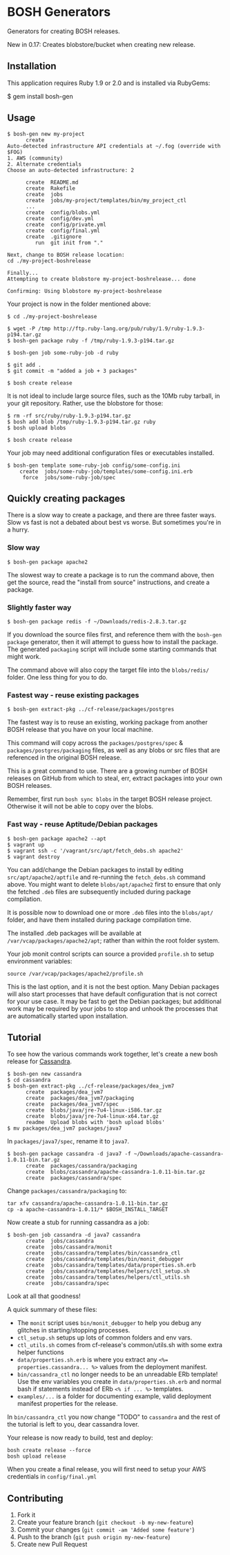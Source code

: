 BOSH Generators
===============

Generators for creating BOSH releases.

New in 0.17: Creates blobstore/bucket when creating new release.

Installation
------------

This application requires Ruby 1.9 or 2.0 and is installed via RubyGems:

$ gem install bosh-gen

Usage
-----

```
$ bosh-gen new my-project
      create  
Auto-detected infrastructure API credentials at ~/.fog (override with $FOG)
1. AWS (community)
2. Alternate credentials
Choose an auto-detected infrastructure: 2

      create  README.md
      create  Rakefile
      create  jobs
      create  jobs/my-project/templates/bin/my_project_ctl
      ...
      create  config/blobs.yml
      create  config/dev.yml
      create  config/private.yml
      create  config/final.yml
      create  .gitignore
         run  git init from "."

Next, change to BOSH release location:
cd ./my-project-boshrelease

Finally...
Attempting to create blobstore my-project-boshrelease... done

Confirming: Using blobstore my-project-boshrelease
```

Your project is now in the folder mentioned above:

```
$ cd ./my-project-boshrelease
```

```
$ wget -P /tmp http://ftp.ruby-lang.org/pub/ruby/1.9/ruby-1.9.3-p194.tar.gz
$ bosh-gen package ruby -f /tmp/ruby-1.9.3-p194.tar.gz

$ bosh-gen job some-ruby-job -d ruby

$ git add .
$ git commit -m "added a job + 3 packages"

$ bosh create release
```

It is not ideal to include large source files, such as the 10Mb ruby tarball, in your git repository. Rather, use the blobstore for those:

```
$ rm -rf src/ruby/ruby-1.9.3-p194.tar.gz
$ bosh add blob /tmp/ruby-1.9.3-p194.tar.gz ruby
$ bosh upload blobs

$ bosh create release
```

Your job may need additional configuration files or executables installed.

```
$ bosh-gen template some-ruby-job config/some-config.ini
    create  jobs/some-ruby-job/templates/some-config.ini.erb
     force  jobs/some-ruby-job/spec
```

Quickly creating packages
-------------------------

There is a slow way to create a package, and there are three faster ways. Slow vs fast is not a debated about best vs worse. But sometimes you're in a hurry.

### Slow way

```
$ bosh-gen package apache2
```

The slowest way to create a package is to run the command above, then get the source, read the "install from source" instructions, and create a package.

### Slightly faster way

```
$ bosh-gen package redis -f ~/Downloads/redis-2.8.3.tar.gz
```

If you download the source files first, and reference them with the `bosh-gen package` generator, then it will attempt to guess how to install the package. The generated `packaging` script will include some starting commands that might work.

The command above will also copy the target file into the `blobs/redis/` folder. One less thing for you to do.

### Fastest way - reuse existing packages

```
$ bosh-gen extract-pkg ../cf-release/packages/postgres
```

The fastest way is to reuse an existing, working package from another BOSH release that you have on your local machine.

This command will copy across the `packages/postgres/spec` & `packages/postgres/packaging` files, as well as any blobs or src files that are referenced in the original BOSH release.

This is a great command to use. There are a growing number of BOSH releases on GitHub from which to steal, err, extract packages into your own BOSH releases.

Remember, first run `bosh sync blobs` in the target BOSH release project. Otherwise it will not be able to copy over the blobs.

### Fast way - reuse Aptitude/Debian packages

```
$ bosh-gen package apache2 --apt
$ vagrant up
$ vagrant ssh -c '/vagrant/src/apt/fetch_debs.sh apache2'
$ vagrant destroy
```

You can add/change the Debian packages to install by editing `src/apt/apache2/aptfile` and re-running the `fetch_debs.sh` command above. You might want to delete `blobs/apt/apache2` first to ensure that only the fetched `.deb` files are subsequently included during package compilation.

It is possible now to download one or more `.deb` files into the `blobs/apt/` folder, and have them installed during package compilation time.

The installed .deb packages will be available at `/var/vcap/packages/apache2/apt`; rather than within the root folder system.

Your job monit control scripts can source a provided `profile.sh` to setup environment variables:

```
source /var/vcap/packages/apache2/profile.sh
```

This is the last option, and it is not the best option. Many Debian packages will also start processes that have default configuration that is not correct for your use case. It may be fast to get the Debian packages; but additional work may be required by your jobs to stop and unhook the processes that are automatically started upon installation.

Tutorial
--------

To see how the various commands work together, let's create a new bosh release for [Cassandra](http://cassandra.apache.org/).

```
$ bosh-gen new cassandra
$ cd cassandra
$ bosh-gen extract-pkg ../cf-release/packages/dea_jvm7
      create  packages/dea_jvm7
      create  packages/dea_jvm7/packaging
      create  packages/dea_jvm7/spec
      create  blobs/java/jre-7u4-linux-i586.tar.gz
      create  blobs/java/jre-7u4-linux-x64.tar.gz
      readme  Upload blobs with 'bosh upload blobs'
$ mv packages/dea_jvm7 packages/java7
```

In `packages/java7/spec`, rename it to `java7`.

```
$ bosh-gen package cassandra -d java7 -f ~/Downloads/apache-cassandra-1.0.11-bin.tar.gz
      create  packages/cassandra/packaging
      create  blobs/cassandra/apache-cassandra-1.0.11-bin.tar.gz
      create  packages/cassandra/spec
```

Change `packages/cassandra/packaging` to:

```
tar xfv cassandra/apache-cassandra-1.0.11-bin.tar.gz
cp -a apache-cassandra-1.0.11/* $BOSH_INSTALL_TARGET
```

Now create a stub for running cassandra as a job:

```
$ bosh-gen job cassandra -d java7 cassandra
      create  jobs/cassandra
      create  jobs/cassandra/monit
      create  jobs/cassandra/templates/bin/cassandra_ctl
      create  jobs/cassandra/templates/bin/monit_debugger
      create  jobs/cassandra/templates/data/properties.sh.erb
      create  jobs/cassandra/templates/helpers/ctl_setup.sh
      create  jobs/cassandra/templates/helpers/ctl_utils.sh
      create  jobs/cassandra/spec
```

Look at all that goodness!

A quick summary of these files:

- The `monit` script uses `bin/monit_debugger` to help you debug any glitches in starting/stopping processes.
- `ctl_setup.sh` setups up lots of common folders and env vars.
- `ctl_utils.sh` comes from cf-release's common/utils.sh with some extra helper functions
- `data/properties.sh.erb` is where you extract any `<%= properties.cassandra... %>` values from the deployment manifest.
- `bin/cassandra_ctl` no longer needs to be an unreadable ERb template! Use the env variables you create in `data/properties.sh.erb` and normal bash if statements instead of ERb `<% if ... %>` templates.
- `examples/...` is a folder for documenting example, valid deployment manifest properties for the release.

In `bin/cassandra_ctl` you now change "TODO" to `cassandra` and the rest of the tutorial is left to you, dear cassandra lover.

Your release is now ready to build, test and deploy:

```
bosh create release --force
bosh upload release
```

When you create a final release, you will first need to setup your AWS credentials in `config/final.yml`

Contributing
------------

1. Fork it
2. Create your feature branch (`git checkout -b my-new-feature`)
3. Commit your changes (`git commit -am 'Added some feature'`)
4. Push to the branch (`git push origin my-new-feature`)
5. Create new Pull Request

